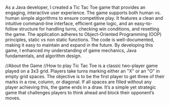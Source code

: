 As a Java developer, I created a Tic Tac Toe game that provides an engaging, interactive user experience. The game supports both human vs. human simple algorithms to ensure competitive play. It features a clean and intuitive command-line interface, efficient game logic, and an easy-to-follow structure for handling turns, checking win conditions, and resetting the game.
The application adheres to Object-Oriented Programming (OOP) principles, static vs non static functions. The code is well-documented, making it easy to maintain and expand in the future.
By developing this game, I enhanced my understanding of game mechanics, Java fundamentals, and algorithm design.

//About the Game //How to play
Tic Tac Toe is a classic two-player game played on a 3x3 grid. Players take turns marking either an "X" or an "O" in empty grid spaces. 
The objective is to be the first player to get three of their marks in a row, column, or diagonal. 
If all spaces are filled without any player achieving this, the game ends in a draw. It’s a simple yet strategic game that challenges players to think ahead and block their opponent’s moves.
